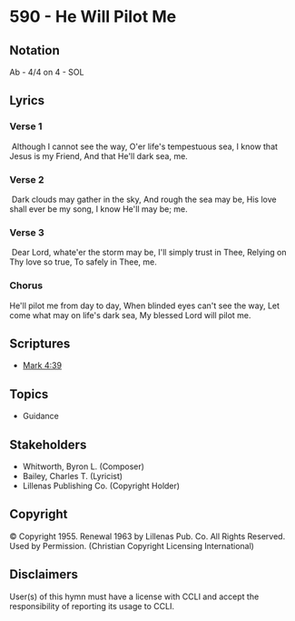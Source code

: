 # 590 - He Will Pilot Me

## Notation

Ab - 4/4 on 4 - SOL

## Lyrics

### Verse 1

 Although I cannot see the way, O'er life's tempestuous sea, I know that Jesus is my Friend, And that He'll dark sea, me. 

### Verse 2

 Dark clouds may gather in the sky, And rough the sea may  be, His love shall ever be my song, I know He'll may be; me. 

### Verse 3

 Dear Lord, whate'er the storm may be, I'll simply trust in Thee, Relying on Thy love so true, To safely in Thee, me. 

### Chorus

He'll pilot me from day to day, When blinded eyes can't see the way, Let come what may on life's dark sea, My blessed Lord will pilot me. 


## Scriptures

- [Mark 4:39](https://www.biblegateway.com/passage/?search=Mark%204%3A39)

## Topics

- Guidance

## Stakeholders

- Whitworth, Byron L. (Composer)
- Bailey, Charles T. (Lyricist)
- Lillenas Publishing Co. (Copyright Holder)

## Copyright

© Copyright 1955. Renewal 1963 by Lillenas Pub. Co. All Rights Reserved. Used by Permission.
(Christian Copyright Licensing International)

## Disclaimers

User(s) of this hymn must have a license with CCLI and accept the responsibility of reporting its usage to CCLI.

